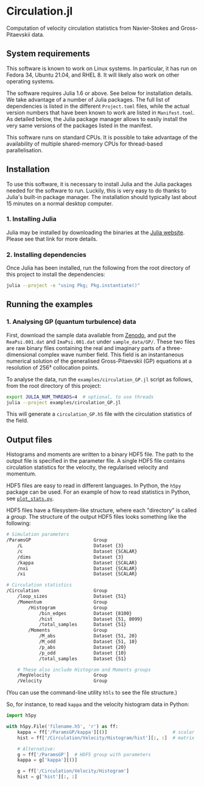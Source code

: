 # Circulation.jl

Computation of velocity circulation statistics from Navier-Stokes and Gross-Pitaevskii data.

## System requirements

This software is known to work on Linux systems.
In particular, it has run on Fedora 34, Ubuntu 21.04, and RHEL 8.
It will likely also work on other operating systems.

The software requires Julia 1.6 or above.
See below for installation details.
We take advantage of a number of Julia packages.
The full list of dependencies is listed in the different `Project.toml` files, while the actual version numbers that have been known to work are listed in `Manifest.toml`.
As detailed below, the Julia package manager allows to easily install the very same versions of the packages listed in the manifest.

This software runs on standard CPUs.
It is possible to take advantage of the availability of multiple shared-memory CPUs for thread-based parallelisation.

## Installation

To use this software, it is necessary to install Julia and the Julia packages needed for the software to run.
Luckily, this is very easy to do thanks to Julia's built-in package manager.
The installation should typically last about 15 minutes on a normal desktop computer.

### 1. Installing Julia

Julia may be installed by downloading the binaries at the [Julia website](https://julialang.org/downloads/).
Please see that link for more details.

### 2. Installing dependencies

Once Julia has been installed, run the following from the root directory of this project to install the dependencies:

```bash
julia --project -e "using Pkg; Pkg.instantiate()"
```

## Running the examples

### 1. Analysing GP (quantum turbulence) data

First, download the sample data available from [Zenodo](https://doi.org/10.5281/zenodo.5510350), and put the `ReaPsi.001.dat` and `ImaPsi.001.dat` under `sample_data/GP/`.
These two files are raw binary files containing the real and imaginary parts of a three-dimensional complex wave number field.
This field is an instantaneous numerical solution of the generalised Gross-Pitaevskii (GP) equations at a resolution of 256³ collocation points.

To analyse the data, run the `examples/circulation_GP.jl` script as follows, from the root directory of this project:

```bash
export JULIA_NUM_THREADS=4  # optional, to use threads
julia --project examples/circulation_GP.jl
```

This will generate a `circulation_GP.h5` file with the circulation statistics of the field.

## Output files

Histograms and moments are written to a binary HDF5 file.
The path to the output file is specified in the parameter file.
A single HDF5 file contains circulation statistics for the velocity, the
regularised velocity and momentum.

HDF5 files are easy to read in different languages.
In Python, the `h5py` package can be used.
For an example of how to read statistics in Python, see
[`plot_stats.py`](scripts/plot_stats.py).

HDF5 files have a filesystem-like structure, where each "directory" is called
a *group*.
The structure of the output HDF5 files looks something like the following:

```bash
# Simulation parameters
/ParamsGP                       Group
    /L                          Dataset {3}
    /c                          Dataset {SCALAR}
    /dims                       Dataset {3}
    /kappa                      Dataset {SCALAR}
    /nxi                        Dataset {SCALAR}
    /xi                         Dataset {SCALAR}

# Circulation statistics
/Circulation                    Group
    /loop_sizes                 Dataset {51}
    /Momentum                   Group
        /Histogram              Group
            /bin_edges          Dataset {8100}
            /hist               Dataset {51, 8099}
            /total_samples      Dataset {51}
        /Moments                Group
            /M_abs              Dataset {51, 20}
            /M_odd              Dataset {51, 10}
            /p_abs              Dataset {20}
            /p_odd              Dataset {10}
            /total_samples      Dataset {51}

    # These also include Histogram and Moments groups
    /RegVelocity                Group
    /Velocity                   Group
```

(You can use the command-line utility `h5ls` to see the file structure.)

So, for instance, to read `kappa` and the velocity histogram data in Python:

```py
import h5py

with h5py.File('filename.h5', 'r') as ff:
    kappa = ff['/ParamsGP/kappa'][()]                        # scalar
    hist = ff['/Circulation/Velocity/Histogram/hist'][:, :]  # matrix

    # Alternative:
    g = ff['/ParamsGP']  # HDF5 group with parameters
    kappa = g['kappa'][()]

    g = ff['/Circulation/Velocity/Histogram']
    hist = g['hist'][:, :]
```

